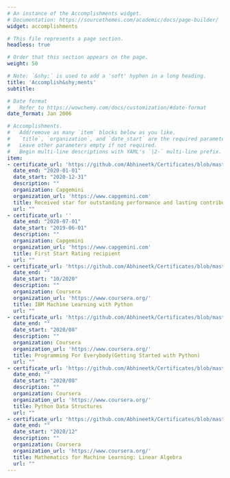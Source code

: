 ```yaml
---
# An instance of the Accomplishments widget.
# Documentation: https://sourcethemes.com/academic/docs/page-builder/
widget: accomplishments

# This file represents a page section.
headless: true

# Order that this section appears on the page.
weight: 50

# Note: `&shy;` is used to add a 'soft' hyphen in a long heading.
title: 'Accomplish&shy;ments'
subtitle:

# Date format
#   Refer to https://wowchemy.com/docs/customization/#date-format
date_format: Jan 2006

# Accomplishments.
#   Add/remove as many `item` blocks below as you like.
#   `title`, `organization`, and `date_start` are the required parameters.
#   Leave other parameters empty if not required.
#   Begin multi-line descriptions with YAML's `|2-` multi-line prefix.
item:
- certificate_url: 'https://github.com/Abhineetk/Certificates/blob/master/182591_139541.pdf'
  date_end: "2020-01-01"
  date_start: "2020-12-31"
  description: ""
  organization: Capgemini
  organization_url: 'https://www.capgemini.com'
  title: Received star for outstanding performance and lasting contribution in Jan-Dec 2020.
  url: ""  
- certificate_url: ''
  date_end: "2020-07-01"
  date_start: "2019-06-01"
  description: ""
  organization: Capgemini
  organization_url: 'https://www.capgemini.com'
  title: First Start Rating recipient
  url: ""  
- certificate_url: 'https://github.com/Abhineetk/Certificates/blob/master/MachineLearning_python_ibm%20(1).pdf'
  date_end: ""
  date_start: "10/2020"
  description: ""
  organization: Coursera
  organization_url: 'https://www.coursera.org/'
  title: IBM Machine Learning with Python
  url: ""  
- certificate_url: 'https://github.com/Abhineetk/Certificates/blob/master/Programming%20for%20Everybody.pdf'
  date_end: ""
  date_start: "2020/08"
  description: ""
  organization: Coursera
  organization_url: 'https://www.coursera.org/'
  title: Programming For Everybody(Getting Started with Python)
  url: ""  
- certificate_url: 'https://github.com/Abhineetk/Certificates/blob/master/Python%20Data%20Structures.pdf'
  date_end: ""
  date_start: "2020/08"
  description: ""
  organization: Coursera
  organization_url: 'https://www.coursera.org/'
  title: Python Data Structures
  url: ""  
- certificate_url: 'https://github.com/Abhineetk/Certificates/blob/master/Maths_DS.pdf'
  date_end: ""
  date_start: "2020/12"
  description: ""
  organization: Coursera
  organization_url: 'https://www.coursera.org/'
  title: Mathematics for Machine Learning: Linear Algebra
  url: ""
---
```

